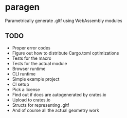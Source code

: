 # paragen
Parametrically generate .gltf using WebAssembly modules

## TODO

- Proper error codes
- Figure out how to distribute Cargo.toml optimizations
- Tests for the macro
- Tests for the actual module
- Browser runtime
- CLI runtime
- Simple example project
- CI setup
- Pick a license
- Find out if docs are autogenerated by crates.io
- Upload to crates.io
- Structs for representing .gltf
- And of course all the actual geometry work
